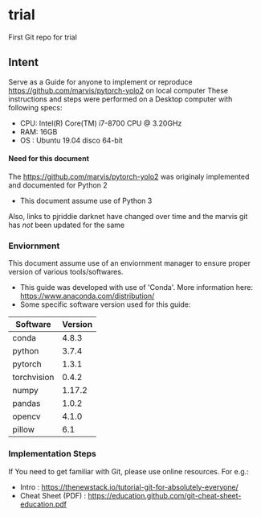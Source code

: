 # trial
First Git repo for trial

## Intent
Serve as a Guide for anyone to implement or reproduce https://github.com/marvis/pytorch-yolo2 on local computer
These instructions and steps were performed on a Desktop computer with following specs:
- CPU: Intel(R) Core(TM) i7-8700 CPU @ 3.20GHz
- RAM: 16GB
- OS : Ubuntu 19.04 disco 64-bit

#### Need for this document
The https://github.com/marvis/pytorch-yolo2 was originaly implemented and documented for Python 2 
- This document assume use of Python 3

Also, links to pjriddie darknet have changed over time and the marvis git has *not* been updated for the same

### Enviornment
This document assume use of an enviornment manager to ensure proper version of various tools/softwares. 
  - This guide was developed with use of 'Conda'. More information here: https://www.anaconda.com/distribution/ 
- Some specific software version used for this guide:

Software    | Version
----------- | --------
conda       | 4.8.3 
python      | 3.7.4
pytorch     | 1.3.1
torchvision | 0.4.2
numpy       | 1.17.2
pandas      | 1.0.2
opencv      | 4.1.0
pillow      | 6.1

### Implementation Steps
If You need to get familiar with Git, please use online resources. For e.g.: 
- Intro : https://thenewstack.io/tutorial-git-for-absolutely-everyone/ 
- Cheat Sheet (PDF) : https://education.github.com/git-cheat-sheet-education.pdf 

